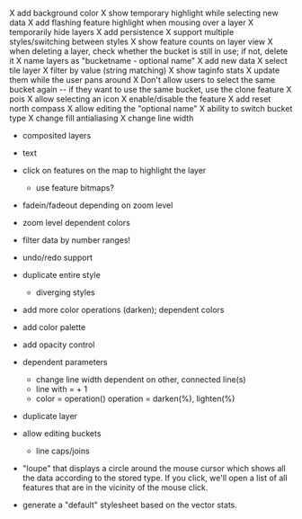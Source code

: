 
X add background color
X show temporary highlight while selecting new data
X add flashing feature highlight when mousing over a layer
X temporarily hide layers
X add persistence
X support multiple styles/switching between styles
X show feature counts on layer view
X when deleting a layer, check whether the bucket is still in use; if not, delete it
X name layers as "bucketname - optional name"
X add new data
  X select tile layer
  X filter by value (string matching)
  X show taginfo stats
    X update them while the user pans around
X Don't allow users to select the same bucket again -- if they want to use the same bucket, use the clone feature
X pois
  X allow selecting an icon
X enable/disable the feature
X add reset north compass
X allow editing the "optional name"
X ability to switch bucket type
X change fill antialiasing
X change line width


- composited layers
- text
- click on features on the map to highlight the layer
  - use feature bitmaps?
- fadein/fadeout depending on zoom level
- zoom level dependent colors
- filter data by number ranges!

- undo/redo support
- duplicate entire style
  - diverging styles

- add more color operations (darken); dependent colors
- add color palette
- add opacity control

- dependent parameters
  - change line width dependent on other, connected line(s)
  - line with = <other line width> + 1
  - color = operation(<other color>)      operation = darken(%), lighten(%)

- duplicate layer
- allow editing buckets
	- line caps/joins

- "loupe" that displays a circle around the mouse cursor which shows
  all the data according to the stored type. If you click, we'll open a list
  of all features that are in the vicinity of the mouse click.
- generate a "default" stylesheet based on the vector stats.
